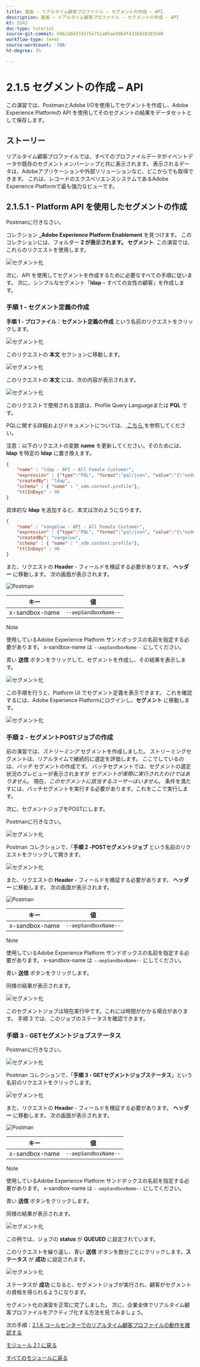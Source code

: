 ```yaml
---
title: 基盤 – リアルタイム顧客プロファイル – セグメントの作成 – API
description: 基盤 – リアルタイム顧客プロファイル – セグメントの作成 – API
kt: 5342
doc-type: tutorial
source-git-commit: 6962a0d37d375e751a05ae99b4f433b0283835d0
workflow-type: tm+mt
source-wordcount: '706'
ht-degree: 3%

---
```


# 2.1.5 セグメントの作成 – API

この演習では、PostmanとAdobe I/Oを使用してセグメントを作成し、Adobe Experience Platformの API を使用してそのセグメントの結果をデータセットとして保存します。

## ストーリー

リアルタイム顧客プロファイルでは、すべてのプロファイルデータがイベントデータや既存のセグメントメンバーシップと共に表示されます。 表示されるデータは、Adobeアプリケーションや外部ソリューションなど、どこからでも取得できます。 これは、レコードのエクスペリエンスシステムであるAdobe Experience Platformで最も強力なビューです。

## 2.1.5.1 - Platform API を使用したセグメントの作成

Postmanに行きなさい。

コレクション **_Adobe Experience Platform Enablement** を見つけます。 このコレクションには、フォルダー **2 が表示されます。 セグメント**. この演習では、これらのリクエストを使用します。

![セグメント化](./images/pmdtl.png)

次に、API を使用してセグメントを作成するために必要なすべての手順に従います。 次に、シンプルなセグメント「**ldap** – すべての女性の顧客」を作成します。

### 手順 1 - セグメント定義の作成

**手順 1 - プロファイル：セグメント定義の作成** という名前のリクエストをクリックします。

![セグメント化](./images/s1_call.png)

このリクエストの **本文** セクションに移動します。

![セグメント化](./images/s1_body.png)

このリクエストの **本文** には、次の内容が表示されます。

![セグメント化](./images/s1_bodydtl.png)

このリクエストで使用される言語は、Profile Query Languageまたは **PQL** です。

PQLに関する詳細およびドキュメントについては、[ こちら ](https://experienceleague.adobe.com/docs/experience-platform/segmentation/pql/overview.html?lang=ja) を参照してください。


注意：以下のリクエストの変数 **name** を更新してください。そのためには、**ldap** を特定の **ldap** に置き換えます。

```json
{
    "name" : "ldap - API - All Female Customer",
    "expression" : {"type":"PQL", "format":"pql/json", "value":"{\"nodeType\":\"fnApply\",\"fnName\":\"in\",\"params\":[{\"nodeType\":\"fieldLookup\",\"fieldName\":\"gender\",\"object\":{\"nodeType\":\"fieldLookup\",\"fieldName\":\"person\",\"object\":{\"nodeType\":\"literal\",\"literalType\":\"XDMObject\",\"value\":\"profile\"}}},{\"literalType\":\"List\",\"nodeType\":\"literal\",\"value\":[\"female\"]}]}"},
    "createdBy": "ldap",
    "schema" : { "name" : "_xdm.context.profile"},
    "ttlInDays" : 90
}
```

具体的な **ldap** を追加すると、本文は次のようになります。

```json
{
    "name" : "vangeluw - API - All Female Customer",
    "expression" : {"type":"PQL", "format":"pql/json", "value":"{\"nodeType\":\"fnApply\",\"fnName\":\"in\",\"params\":[{\"nodeType\":\"fieldLookup\",\"fieldName\":\"gender\",\"object\":{\"nodeType\":\"fieldLookup\",\"fieldName\":\"person\",\"object\":{\"nodeType\":\"literal\",\"literalType\":\"XDMObject\",\"value\":\"profile\"}}},{\"literalType\":\"List\",\"nodeType\":\"literal\",\"value\":[\"female\"]}]}"},
    "createdBy": "vangeluw",
    "schema" : { "name" : "_xdm.context.profile"},
    "ttlInDays" : 90
}
```

また、リクエストの **Header** - フィールドを検証する必要があります。 **ヘッダー** に移動します。 次の画面が表示されます。

![Postman](./images/s1_h.png)

| キー | 値 |
| -------------- | ------------------ |
| x-sandbox-name | `--aepSandboxName--` |

>[!NOTE]
>
>使用しているAdobe Experience Platform サンドボックスの名前を指定する必要があります。 x-sandbox-name は `--aepSandboxName--` にしてください。

青い **送信** ボタンをクリックして、セグメントを作成し、その結果を表示します。

![セグメント化](./images/s1_bodydtl_results.png)

この手順を行うと、Platform UI でセグメント定義を表示できます。 これを確認するには、Adobe Experience Platformにログインし、**セグメント** に移動します。

![セグメント化](./images/s1_segmentdef.png)

### 手順 2 - セグメントPOSTジョブの作成

前の演習では、_ストリーミング_ セグメントを作成しました。 ストリーミングセグメントは、リアルタイムで継続的に選定を評価します。 ここでしているのは、_バッチ_ セグメントの作成です。 バッチセグメントでは、セグメントの選定状況のプレビューが表示されますが _セグメントが実際に実行されたわけではありません_。 現在、_このセグメントに該当するユーザーはいません_。 条件を満たすには、バッチセグメントを実行する必要があります。これをここで実行します。

次に、セグメントジョブをPOSTにします。

Postmanに行きなさい。

![セグメント化](./images/pmdtl.png)

Postman コレクションで、「**手順 2 -POSTセグメントジョブ** という名前のリクエストをクリックして開きます。

![セグメント化](./images/s2_call.png)

また、リクエストの **Header** - フィールドを検証する必要があります。 **ヘッダー** に移動します。 次の画面が表示されます。

![Postman](./images/s2headers.png)

| キー | 値 |
| -------------- | ------------------ |
| x-sandbox-name | `--aepSandboxName--` |

>[!NOTE]
>
>使用しているAdobe Experience Platform サンドボックスの名前を指定する必要があります。 x-sandbox-name は `--aepSandboxName--` にしてください。

青い **送信** ボタンをクリックします。

同様の結果が表示されます。

![セグメント化](./images/s2_call_response.png)

このセグメントジョブは現在実行中です。これには時間がかかる場合があります。 手順 3 では、このジョブのステータスを確認できます。


### 手順 3 - GETセグメントジョブステータス

Postmanに行きなさい。

![セグメント化](./images/pmdtl.png)

Postman コレクションで、「**手順 3 - GETセグメントジョブステータス**」という名前のリクエストをクリックします。

![セグメント化](./images/s3_call.png)

また、リクエストの **Header** - フィールドを検証する必要があります。 **ヘッダー** に移動します。 次の画面が表示されます。

![Postman](./images/s3headers.png)

| キー | 値 |
| -------------- | ------------------ |
| x-sandbox-name | `--aepSandboxName--` |

>[!NOTE]
>
>使用しているAdobe Experience Platform サンドボックスの名前を指定する必要があります。 x-sandbox-name は `--aepSandboxName--` にしてください。

青い **送信** ボタンをクリックします。

同様の結果が表示されます。

![セグメント化](./images/s3_status.png)

この例では、ジョブの **status** が **QUEUED** に設定されています。

このリクエストを繰り返し、青い **送信** ボタンを数分ごとにクリックします。**ステータス** が **成功** に設定されます。

![セグメント化](./images/s3_status_succeeded.png)

ステータスが **成功** になると、セグメントジョブが実行され、顧客がセグメントの資格を得られるようになります。

セグメント化の演習を正常に完了しました。 次に、企業全体でリアルタイム顧客プロファイルをアクティブ化する方法を見てみましょう。

次の手順：[2.1.6 コールセンターでのリアルタイム顧客プロファイルの動作を確認する ](./ex6.md)

[モジュール 2.1 に戻る](./real-time-customer-profile.md)

[すべてのモジュールに戻る](../../../overview.md)
